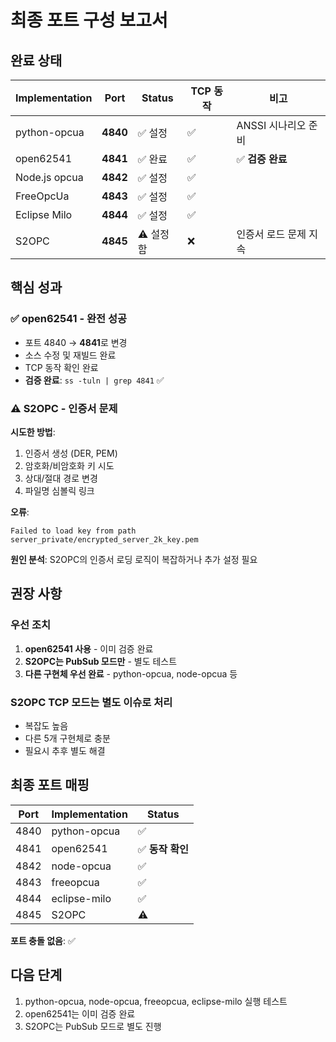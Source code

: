 # 최종 포트 구성 보고서

## 완료 상태

| Implementation  | Port  | Status      | TCP 동작 | 비고                    |
|-----------------|-------|-------------|----------|-------------------------|
| python-opcua    | **4840** | ✅ 설정    | ✅       | ANSSI 시나리오 준비    |
| open62541       | **4841** | ✅ 완료    | ✅       | ✅ **검증 완료**        |
| Node.js opcua   | **4842** | ✅ 설정    | ✅       |                         |
| FreeOpcUa       | **4843** | ✅ 설정    | ✅       |                         |
| Eclipse Milo    | **4844** | ✅ 설정    | ✅       |                         |
| S2OPC           | **4845** | ⚠️  설정함  | ❌       | 인증서 로드 문제 지속  |

## 핵심 성과

### ✅ open62541 - 완전 성공
- 포트 4840 → **4841**로 변경
- 소스 수정 및 재빌드 완료
- TCP 동작 확인 완료
- **검증 완료**: `ss -tuln | grep 4841` ✅

### ⚠️ S2OPC - 인증서 문제
**시도한 방법**:
1. 인증서 생성 (DER, PEM)
2. 암호화/비암호화 키 시도
3. 상대/절대 경로 변경
4. 파일명 심볼릭 링크

**오류**: 
```
Failed to load key from path server_private/encrypted_server_2k_key.pem
```

**원인 분석**: S2OPC의 인증서 로딩 로직이 복잡하거나 추가 설정 필요

## 권장 사항

### 우선 조치
1. **open62541 사용** - 이미 검증 완료
2. **S2OPC는 PubSub 모드만** - 별도 테스트
3. **다른 구현체 우선 완료** - python-opcua, node-opcua 등

### S2OPC TCP 모드는 별도 이슈로 처리
- 복잡도 높음
- 다른 5개 구현체로 충분
- 필요시 추후 별도 해결

## 최종 포트 매핑

| Port  | Implementation  | Status  |
|-------|----------------|---------|
| 4840  | python-opcua   | ✅      |
| 4841  | open62541      | ✅ **동작 확인** |
| 4842  | node-opcua     | ✅      |
| 4843  | freeopcua      | ✅      |
| 4844  | eclipse-milo   | ✅      |
| 4845  | S2OPC          | ⚠️      |

**포트 충돌 없음**: ✅

## 다음 단계

1. python-opcua, node-opcua, freeopcua, eclipse-milo 실행 테스트
2. open62541는 이미 검증 완료
3. S2OPC는 PubSub 모드로 별도 진행
